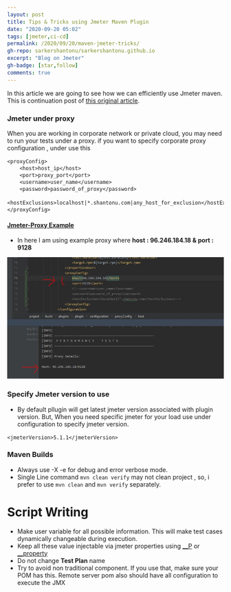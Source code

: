 ```yaml
---
layout: post
title: Tips & Tricks using Jmeter Maven Plugin
date: "2020-09-20 05:02"
tags: [jmeter,ci-cd]
permalink: /2020/09/20/maven-jmeter-tricks/
gh-repo: sarkershantonu/sarkershantonu.github.io
excerpt: "Blog on Jmeter"
gh-badge: [star,follow]
comments: true
---
```

In this article we are going to see how we can efficiently use Jmeter maven. This is continuation post of [this original article](https://sarkershantonu.github.io/2020/08/28/maven-jmeter/).

### Jmeter under proxy 
When you are working in corporate network or private cloud, you may need to run your tests under a proxy. if you want to specify corporate proxy configuration , under  <configuration> use this 
```
<proxyConfig>
    <host>host_ip</host>
    <port>proxy_port</port>
    <username>user_name</username>
    <password>password_of_proxy</password>
    <hostExclusions>localhost|*.shantonu.com|any_host_for_exclusion</hostExclusions>
</proxyConfig>
```

#### [Jmeter-Proxy Example](https://github.com/sarkershantonu/jmeter-novice-to-advance/tree/master/jmeter-maven-examples/jmeter-under-proxy)
- In here I am using example proxy where **host : 96.246.184.18 & port : 9128**

![proxy](/images/jmeter-maven/proxy-config.JPG)

### Specify Jmeter version to use
- By default pllugin will get latest jmeter version associated with plugin version. But, When you need specific jmeter for your load use **<jmeterVersion>** under configuration to specify jmeter version. 

```
<jmeterVersion>5.1.1</jmeterVersion>
```

### Maven Builds 
- Always use -X -e for debug and error verbose mode. 
- Single Line command ```mvn clean verify``` may not clean project , so, i prefer to use ```mvn clean``` and ```mvn verify``` separately. 

# Script Writing 
- Make user variable for all possible information. This will make test cases dynamically changeable during execution. 
- Keep all these value injectable via jmeter properties using [__P](https://jmeter.apache.org/usermanual/functions.html#__P) or [__property](https://jmeter.apache.org/usermanual/functions.html#__property)
- Do not change **Test Plan** name
- Try to avoid non traditional component. If you use that, make sure your POM has this. Remote server pom also should have all configuration to execute the JMX